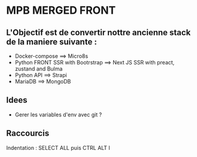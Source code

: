 # MPB MERGED FRONT

## L'Objectif est de convertir nottre ancienne stack de la maniere suivante :

- Docker-compose ==> Micro8s
- Python FRONT SSR with Bootrstrap ==> Next JS SSR with preact, zustand and Bulma
- Python API ==> Strapi
- MariaDB ==> MongoDB


## Idees

- Gerer les variables d'env avec git ?

## Raccourcis

Indentation : SELECT ALL puis CTRL ALT I

